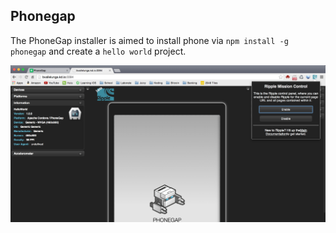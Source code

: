 Phonegap
-----------

The PhoneGap installer is aimed to install phone via `npm install -g phonegap` and create a `hello world` project.

![PhoneGap](https://raw.githubusercontent.com/bvallelunga/PhoneGap.kdapp/master/resources/screenshot.png)
